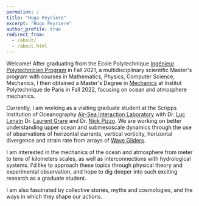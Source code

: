 ```yaml
---
permalink: /
title: "Hugo Peyriere"
excerpt: "Hugo Peyriere"
author_profile: true
redirect_from: 
  - /about/
  - /about.html
---
```


Welcome! After graduating from the Ecole Polytechnique [Ingénieur Polytechnicien Program](https://programmes.polytechnique.edu/en/ingenieur-polytechnicien-program/ingenieur-polytechnicien-program) in Fall 2021, a multidisciplinary scientific Master's program with courses in Mathematics, Physics, Computer Science, Mechanics, I then obtained a Master's Degree in [Mechanics](https://www.ip-paris.fr/education/masters/mention-mecanique/master-year-2-water-air-pollution-and-energies) at Institut Polytechnique de Paris in Fall 2022, focusing on ocean and atmosphere mechanics.

Currently, I am working as a visiting graduate student at the Scripps Institution of Oceanography [Air-Sea Interaction Laboratory](https://airsea.ucsd.edu/) with Dr. [Luc Lenain](https://scripps.ucsd.edu/profiles/llenain) Dr. [Laurent Grare](https://scholar.google.com/citations?user=XmV-fycAAAAJ&hl=en) and Dr. [Nick Pizzo](https://sites.google.com/view/nicholaspizzo/home). We are working on better understanding upper ocean and submesoscale dynamics through the use of observations of horizontal currents, vertical vorticity, horizontal divergence and strain rate from arrays of [Wave Gliders](https://airsea.ucsd.edu/instrumentation/waveglider/).

I am interested in the mechanics of the ocean and atmosphere from meter to tens of kilometers scales, as well as interconnections with hydrological systems. I'd like to approach these topics through physical theory and experimental observation, and hope to dig deeper into such exciting research as a graduate student.

I am also fascinated by collective stories, myths and cosmologies, and the ways in which they shape our actions.
